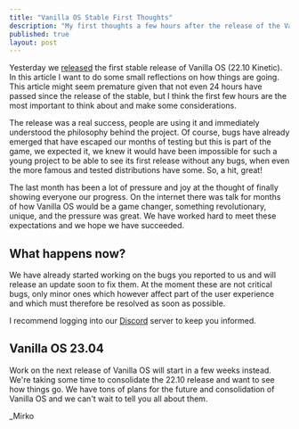 ```yaml
---
title: "Vanilla OS Stable First Thoughts"
description: "My first thoughts a few hours after the release of the Vanilla OS stable."
published: true
layout: post
---
```


Yesterday we [released](https://vanillaos.org/2022/12/29/vanilla-os-22-10-kinetic.html)
the first stable release of Vanilla OS (22.10 Kinetic). In this article I want
to do some small reflections on how things are going. This article might seem
premature given that not even 24 hours have passed since the release of the
stable, but I think the first few hours are the most important to think about
and make some considerations.

The release was a real success, people are using it and immediately understood
the philosophy behind the project. Of course, bugs have already emerged that
have escaped our months of testing but this is part of the game, we expected it,
we knew it would have been impossible for such a young project to be able to
see its first release without any bugs, when even the more famous and tested
distributions have some. So, a hit, great!

The last month has been a lot of pressure and joy at the thought of finally
showing everyone our progress. On the internet there was talk for months of how
Vanilla OS would be a game changer, something revolutionary, unique, and the
pressure was great. We have worked hard to meet these expectations and we hope
we have succeeded.

## What happens now?

We have already started working on the bugs you reported to us and will release
an update soon to fix them. At the moment these are not critical bugs, only
minor ones which however affect part of the user experience and which must
therefore be resolved as soon as possible.

I recommend logging into our [Discord](https://discord.gg/3cD2Q7Ht3S) server to 
keep you informed.

## Vanilla OS 23.04

Work on the next release of Vanilla OS will start in a few weeks instead. We're
taking some time to consolidate the 22.10 release and want to see how things go.
We have tons of plans for the future and consolidation of Vanilla OS and we
can't wait to tell you all about them.

_Mirko
